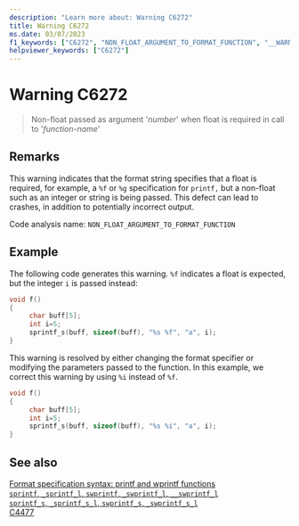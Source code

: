 ```yaml
---
description: "Learn more about: Warning C6272"
title: Warning C6272
ms.date: 03/07/2023
f1_keywords: ["C6272", "NON_FLOAT_ARGUMENT_TO_FORMAT_FUNCTION", "__WARNING_NON_FLOAT_ARGUMENT_TO_FORMAT_FUNCTION"]
helpviewer_keywords: ["C6272"]
---
```

# Warning C6272

> Non-float passed as argument '*number*' when float is required in call to '*function-name*'

## Remarks

This warning indicates that the format string specifies that a float is required, for example, a `%f` or `%g` specification for `printf,` but a non-float such as an integer or string is being passed. This defect can lead to crashes, in addition to potentially incorrect output.

Code analysis name: `NON_FLOAT_ARGUMENT_TO_FORMAT_FUNCTION`

## Example

The following code generates this warning. `%f` indicates a float is expected, but the integer `i` is passed instead:

```cpp
void f()
{
     char buff[5];
     int i=5;
     sprintf_s(buff, sizeof(buff), "%s %f", "a", i);
}
```

This warning is resolved by either changing the format specifier or modifying the parameters passed to the function.  In this example, we correct this warning by using `%i` instead of `%f`.

```cpp
void f()
{
     char buff[5];
     int i=5;
     sprintf_s(buff, sizeof(buff), "%s %i", "a", i);
}
```

## See also

[Format specification syntax: printf and wprintf functions](../c-runtime-library/format-specification-syntax-printf-and-wprintf-functions.md)\
[`sprintf`, `_sprintf_l`, `swprintf`, `_swprintf_l`, `__swprintf_l`](../c-runtime-library/reference/sprintf-sprintf-l-swprintf-swprintf-l-swprintf-l.md)\
[`sprintf_s`, `_sprintf_s_l`, `swprintf_s`, `_swprintf_s_l`](../c-runtime-library/reference/sprintf-s-sprintf-s-l-swprintf-s-swprintf-s-l.md)\
[C4477](../error-messages/compiler-warnings/C4477.md)

